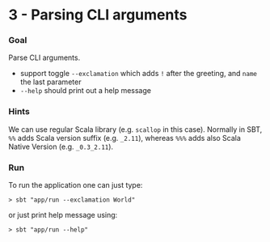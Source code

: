 # 3 - Parsing CLI arguments

### Goal
 
Parse CLI arguments.
* support toggle `--exclamation` which adds `!` after the greeting, and `name` the last parameter
* `--help` should print out a help message


### Hints

We can use regular Scala library (e.g. `scallop` in this case).
Normally in SBT, `%%` adds Scala version suffix (e.g. `_2.11`),
whereas `%%%` adds also Scala Native Version (e.g. `_0.3_2.11`).

### Run

To run the application one can just type:
```
> sbt "app/run --exclamation World"
```
or just print help message using:
```
> sbt "app/run --help"
```
